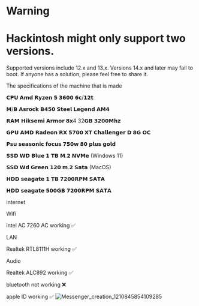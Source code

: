 # Warning

# Hackintosh might only support two versions.

Supported versions include 12.x and 13.x. Versions 14.x and later may fail to boot. If anyone has a solution, please feel free to share it.

The specifications of the machine that is made

𝗖𝗣𝗨 𝗔𝗺𝗱 𝗥𝘆𝘇𝗲𝗻 𝟱 𝟯𝟲𝟬𝟬 𝟲𝗰/𝟭𝟮𝘁

𝗠/𝗕 𝗔𝘀𝗿𝗼𝗰𝗸 𝗕𝟰𝟱𝟬 𝗦𝘁𝗲𝗲𝗹 𝗟𝗲𝗴𝗲𝗻𝗱 𝗔𝗠𝟰

𝗥𝗔𝗠 𝗛𝗶𝗸𝘀𝗲𝗺𝗶 𝗔𝗿𝗺𝗼𝗿 𝟴𝘅4 32𝗚𝗕 𝟯𝟮𝟬𝟬𝗠𝗵𝘇

𝗚𝗣𝗨 𝗔𝗠𝗗 𝗥𝗮𝗱𝗲𝗼𝗻 𝗥𝗫 𝟱𝟳𝟬𝟬 𝗫𝗧 𝗖𝗵𝗮𝗹𝗹𝗲𝗻𝗴𝗲𝗿 𝗗 𝟴𝗚 𝗢𝗖

𝗣𝘀𝘂 𝘀𝗲𝗮𝘀𝗼𝗻𝗶𝗰 𝗳𝗼𝗰𝘂𝘀 𝟳𝟱𝟬𝘄 𝟴𝟬 𝗽𝗹𝘂𝘀 𝗴𝗼𝗹𝗱

𝗦𝗦𝗗 𝗪𝗗 𝗕𝗹𝘂𝗲 𝟭 𝗧𝗕 𝗠.𝟮 𝗡𝗩𝗠𝗲 (Windows 11)

𝗦𝗦𝗗 𝗪𝗱 𝗚𝗿𝗲𝗲𝗻 𝟭𝟮𝟬 𝗺.𝟮 𝗦𝗮𝘁𝗮 (MacOS)
 
𝗛𝗗𝗗 𝘀𝗲𝗮𝗴𝗮𝘁𝗲 𝟭 𝗧𝗕 𝟳𝟮𝟬𝟬𝗥𝗣𝗠 𝗦𝗔𝗧𝗔

𝗛𝗗𝗗 𝘀𝗲𝗮𝗴𝗮𝘁𝗲 𝟱𝟬𝟬𝗚𝗕 𝟳𝟮𝟬𝟬𝗥𝗣𝗠 𝗦𝗔𝗧𝗔

internet

Wifi

intel AC 7260 AC  working ✅

LAN 

Realtek RTL8111H working ✅

Audio

Realtek ALC892 working ✅

bluetooth not working ❌

apple ID working ✅
![Messenger_creation_1210845854109285](https://github.com/user-attachments/assets/0f1ccfbc-4d15-4318-b6fd-0b21001fb186)

